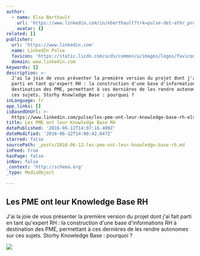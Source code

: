 ```yaml
---
author:
  - name: Elsa Berthault
    url: 'https://www.linkedin.com/in/eberthault?trk=pulse-det-athr_prof-art_hdr'
    avatar: {}
related: []
publisher:
  url: 'https://www.linkedin.com'
  name: LinkedIn Pulse
  favicon: 'https://static.licdn.com/scds/common/u/images/logos/favicons/v1/favicon.ico'
  domain: www.linkedin.com
keywords: []
description: >-
  J'ai la joie de vous présenter la première version du projet dont j'ai fait
  parti en tant qu'expert RH : la construction d'une base d'informations RH à
  destination des PME, permettant à ces dernières de les rendre autonomes sur
  ces sujets. Storhy Knowledge Base : pourquoi ?
inLanguage: fr
app_links: []
isBasedOnUrl: >-
  https://www.linkedin.com/pulse/les-pme-ont-leur-knowledge-base-rh-elsa-berthault?trk=prof-post
title: Les PME ont leur Knowledge Base RH
datePublished: '2016-06-12T14:07:16.409Z'
dateModified: '2016-06-12T14:06:42.047Z'
starred: false
sourcePath: _posts/2016-06-12-les-pme-ont-leur-knowledge-base-rh.md
inFeed: true
hasPage: false
inNav: false
_context: 'http://schema.org'
_type: MediaObject

---
```

<article style=""><h1>Les PME ont leur Knowledge Base RH</h1><p>J'ai la joie de vous présenter la première version du projet dont j'ai fait parti en tant qu'expert RH : la construction d'une base d'informations RH à destination des PME, permettant à ces dernières de les rendre autonomes sur ces sujets. Storhy Knowledge Base : pourquoi ?</p><img src="https://media.licdn.com/mpr/mpr/AAEAAQAAAAAAAAhZAAAAJGUzNTk1ZjQzLWM4YmMtNDVmNy1iNDg2LTVhNzJiY2Y2YTBmZA.jpg" /></article>